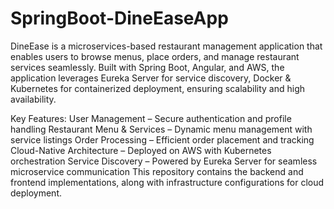 # SpringBoot-DineEaseApp
DineEase is a microservices-based restaurant management application that enables users to browse menus, place orders, and manage restaurant services seamlessly. Built with Spring Boot, Angular, and AWS, the application leverages Eureka Server for service discovery, Docker & Kubernetes for containerized deployment, ensuring scalability and high availability.

Key Features:
User Management – Secure authentication and profile handling
Restaurant Menu & Services – Dynamic menu management with service listings
Order Processing – Efficient order placement and tracking
Cloud-Native Architecture – Deployed on AWS with Kubernetes orchestration
Service Discovery – Powered by Eureka Server for seamless microservice communication
This repository contains the backend and frontend implementations, along with infrastructure configurations for cloud deployment.
